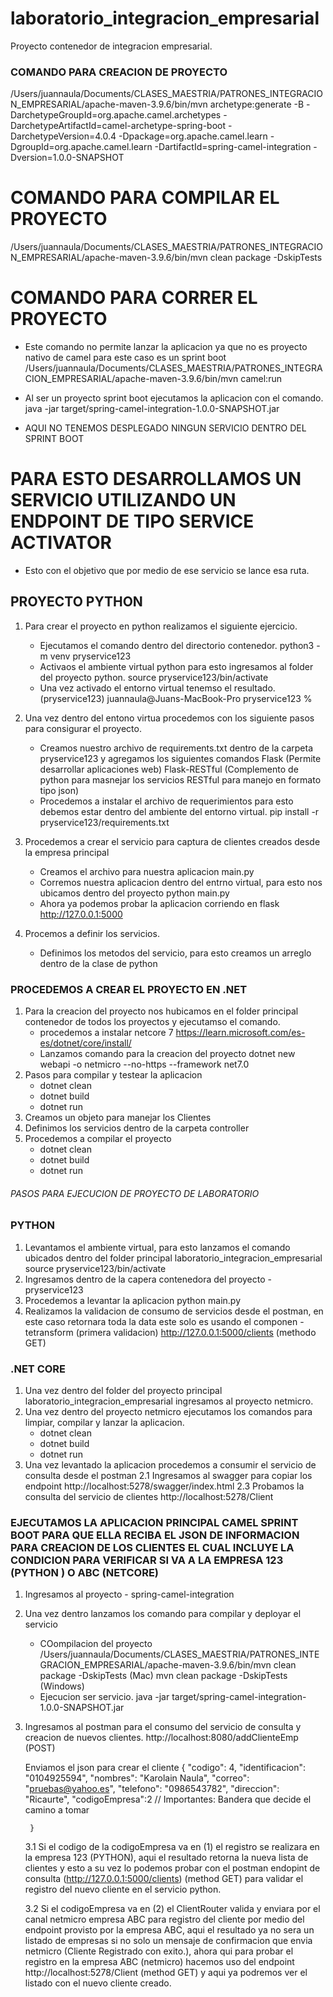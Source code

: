 # laboratorio_integracion_empresarial
Proyecto contenedor de integracion empresarial.
### COMANDO PARA CREACION DE PROYECTO
/Users/juannaula/Documents/CLASES_MAESTRIA/PATRONES_INTEGRACION_EMPRESARIAL/apache-maven-3.9.6/bin/mvn archetype:generate -B -DarchetypeGroupId=org.apache.camel.archetypes -DarchetypeArtifactId=camel-archetype-spring-boot -DarchetypeVersion=4.0.4 -Dpackage=org.apache.camel.learn -DgroupId=org.apache.camel.learn -DartifactId=spring-camel-integration -Dversion=1.0.0-SNAPSHOT

# COMANDO PARA COMPILAR EL PROYECTO
/Users/juannaula/Documents/CLASES_MAESTRIA/PATRONES_INTEGRACION_EMPRESARIAL/apache-maven-3.9.6/bin/mvn clean package -DskipTests

# COMANDO PARA CORRER EL PROYECTO
- Este comando no permite lanzar la aplicacion ya que no es proyecto nativo de camel para este caso es un sprint boot
/Users/juannaula/Documents/CLASES_MAESTRIA/PATRONES_INTEGRACION_EMPRESARIAL/apache-maven-3.9.6/bin/mvn camel:run

- Al ser un proyecto sprint boot ejecutamos la aplicacion con el comando.
    java -jar target/spring-camel-integration-1.0.0-SNAPSHOT.jar
- AQUI NO TENEMOS DESPLEGADO NINGUN SERVICIO DENTRO DEL SPRINT BOOT 
# PARA ESTO DESARROLLAMOS UN SERVICIO UTILIZANDO UN ENDPOINT DE TIPO SERVICE ACTIVATOR
- Esto con el objetivo que por medio de ese servicio se lance esa ruta.

## PROYECTO PYTHON
1. Para crear el proyecto en python realizamos el siguiente ejercicio.
    - Ejecutamos el comando dentro del directorio contenedor.
        python3 -m venv pryservice123
    - Activaos el ambiente virtual python para esto ingresamos al folder del proyecto python.
        source pryservice123/bin/activate
    - Una vez activado el entorno virtual tenemso el resultado.
        (pryservice123) juannaula@Juans-MacBook-Pro pryservice123 % 
2. Una vez dentro del entono virtua procedemos con los siguiente pasos para consigurar el proyecto.
    - Creamos nuestro archivo de requirements.txt dentro de la carpeta pryservice123 y agregamos los siguientes comandos 
        Flask           (Permite desarrollar aplicaciones web)
        Flask-RESTful   (Complemento de python para masnejar los servicios  RESTful para manejo en formato tipo json)
    - Procedemos a instalar el archivo de requerimientos para esto debemos estar dentro del ambiente del entorno virtual.
        pip install -r pryservice123/requirements.txt

3. Procedemos a crear el servicio para captura de clientes creados desde la empresa principal
    - Creamos el archivo para nuestra aplicacion main.py
    - Corremos nuestra aplicacion dentro del entrno virtual, para esto nos ubicamos dentro del proyecto
        python main.py 
    - Ahora ya podemos probar la aplicacion corriendo en flask
        http://127.0.0.1:5000
4. Procemos a definir los servicios.
    - Definimos los metodos del servicio, para esto creamos un arreglo dentro de la clase de python


### PROCEDEMOS A CREAR EL PROYECTO EN .NET
1. Para la creacion del proyecto nos hubicamos en el folder principal contenedor de todos los proyectos y ejecutamso el comando.
    - procedemos a instalar netcore 7
        https://learn.microsoft.com/es-es/dotnet/core/install/
    - Lanzamos comando para la creacion del proyecto
    dotnet new webapi -o netmicro --no-https --framework net7.0
2. Pasos para compilar y testear la aplicacion
    - dotnet clean
    - dotnet build
    - dotnet run
3. Creamos un objeto para manejar los Clientes
4. Definimos los servicios dentro de la carpeta controller
5. Procedemos a compilar el proyecto
    - dotnet clean
    - dotnet build
    - dotnet run





###### PASOS PARA EJECUCION DE PROYECTO DE LABORATORIO  #####################################################
### PYTHON
1. Levantamos el ambiente virtual, para esto lanzamos el comando ubicados dentro del folder principal laboratorio_integracion_empresarial
    source pryservice123/bin/activate
2. Ingresamos dentro de la capera contenedora del proyecto - pryservice123
3. Procedemos a levantar la aplicacion
    python main.py 
4. Realizamos la validacion de consumo de servicios desde el postman, en este caso retornara toda la data este solo es usando el componen - tetransform (primera validacion)
    http://127.0.0.1:5000/clients (methodo GET)
### .NET CORE
1. Una vez dentro del folder del proyecto principal laboratorio_integracion_empresarial ingresamos al proyecto netmicro.
1. Una vez dentro del proyecto netmicro ejecutamos los comandos para limpiar, compilar y lanzar la aplicacion.
    - dotnet clean
    - dotnet build
    - dotnet run
2. Una vez levantado la aplicacion procedemos a consumir el servicio de consulta desde el postman
    2.1 Ingresamos al swagger para copiar los endpoint 
        http://localhost:5278/swagger/index.html
    2.3 Probamos la consulta del servicio de clientes
        http://localhost:5278/Client

### EJECUTAMOS LA APLICACION PRINCIPAL CAMEL SPRINT BOOT PARA QUE ELLA RECIBA EL JSON DE INFORMACION PARA CREACION DE LOS CLIENTES EL CUAL INCLUYE LA CONDICION PARA VERIFICAR SI VA A LA EMPRESA 123 (PYTHON ) O ABC (NETCORE)
1. Ingresamos al proyecto - spring-camel-integration
2. Una vez dentro lanzamos los comando para compilar y deployar el servicio
    - COompilacion del proyecto
    /Users/juannaula/Documents/CLASES_MAESTRIA/PATRONES_INTEGRACION_EMPRESARIAL/apache-maven-3.9.6/bin/mvn clean package -DskipTests (Mac)
    mvn clean package -DskipTests (Windows)
    - Ejecucion ser servicio.
    java -jar target/spring-camel-integration-1.0.0-SNAPSHOT.jar

3. Ingresamos al postman para el consumo del servicio de consulta y creacion de nuevos clientes.
    http://localhost:8080/addClienteEmp (POST)
    
    Enviamos el json para crear el cliente
        {
            "codigo": 4,
            "identificacion": "0104925594",
            "nombres": "Karolain Naula",
            "correo": "pruebas@yahoo.es",
            "telefono": "0986543782",
            "direccion": "Ricaurte",
            "codigoEmpresa":2 // Importantes: Bandera que decide el camino a tomar
            
        }

    3.1  Si el codigo de la codigoEmpresa va en (1) el registro se realizara en la empresa 123 (PYTHON), aqui el resultado retorna la nueva lista de clientes y esto a su vez lo podemos probar con el postman endopint de consulta (http://127.0.0.1:5000/clients) (method GET) para validar el registro del nuevo cliente en el servicio python.

    3.2 Si el codigoEmpresa va en (2) el ClientRouter valida y enviara por el canal netmicro empresa ABC para registro del cliente por medio del endpoint provisto por la empresa ABC, aqui el resultado ya no sera un listado de empresas si no solo un mensaje de confirmacion que envia netmicro (Cliente Registrado con exito.), ahora qui para probar el registro en la empresa ABC (netmicro) hacemos uso del endpoint http://localhost:5278/Client (method GET) y aqui ya podremos ver el listado con el nuevo cliente creado.


